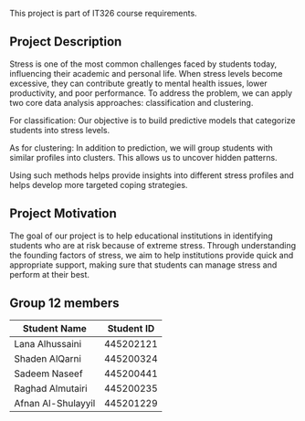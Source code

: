 This project is part of IT326 course requirements.
## Project Description
Stress is one of the most common challenges faced by students today, influencing their academic and personal life. When stress levels become excessive, they can contribute greatly to mental health issues, lower productivity, and poor performance. To address the problem, we can apply two core data analysis approaches: classification and clustering.

For classification: Our objective is to build predictive models that categorize students into stress levels.

As for clustering: In addition to prediction, we will group students with similar profiles into clusters. This allows us to uncover hidden patterns. 

Using such methods helps provide insights into different stress profiles and helps develop more targeted coping strategies.

## Project Motivation
The goal of our project is to help educational institutions in identifying students who are at risk because of extreme stress. Through understanding the founding factors of stress, we aim to help institutions provide quick and appropriate support, making sure that students can manage stress and perform at their best.










## Group 12 members
| Student Name     | Student ID |
|------------------|------------|
| Lana Alhussaini  | 445202121  |
| Shaden AlQarni   | 445200324  |
| Sadeem Naseef     | 445200441 |
| Raghad Almutairi     | 445200235 |
| Afnan Al-Shulayyil   | 445201229 |

